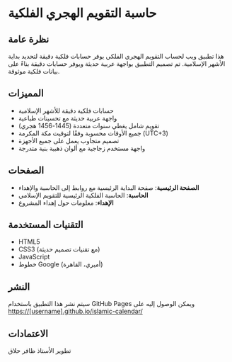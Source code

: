 # حاسبة التقويم الهجري الفلكية

## نظرة عامة
هذا تطبيق ويب لحساب التقويم الهجري الفلكي يوفر حسابات فلكية دقيقة لتحديد بداية الأشهر الإسلامية. تم تصميم التطبيق بواجهة عربية حديثة ويوفر حسابات دقيقة بناءً على بيانات فلكية موثوقة.

## المميزات
- حسابات فلكية دقيقة للأشهر الإسلامية
- واجهة عربية حديثة مع تحسينات طباعية
- تقويم شامل يغطي سنوات متعددة (1445-1456 هجري)
- جميع الأوقات محسوبة وفقًا لتوقيت مكة المكرمة (UTC+3)
- تصميم متجاوب يعمل على جميع الأجهزة
- واجهة مستخدم زجاجية مع ألوان ذهبية بنية متدرجة

## الصفحات
- **الصفحة الرئيسية**: صفحة البداية الرئيسية مع روابط إلى الحاسبة والإهداء
- **الحاسبة**: الحاسبة الفلكية الرئيسية للتقويم الإسلامي
- **الإهداء**: معلومات حول إهداء المشروع

## التقنيات المستخدمة
- HTML5
- CSS3 (مع تقنيات تصميم حديثة)
- JavaScript
- خطوط Google (أميري، القاهرة)

## النشر
سيتم نشر هذا التطبيق باستخدام GitHub Pages ويمكن الوصول إليه على [https://[username].github.io/islamic-calendar/](https://[username].github.io/islamic-calendar/)

## الاعتمادات
تطوير الأستاذ ظافر حلاق